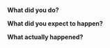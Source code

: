 <!--
INSTRUCTIONS
This template is for reporting an issue, please fill in the requested information.
For a feature request clear this template and describe the desired feature.
-->
**What did you do?**

**What did you expect to happen?**

**What actually happened?**
